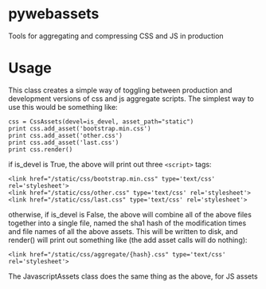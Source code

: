 pywebassets
===============

Tools for aggregating and compressing CSS and JS in production

Usage
===

This class creates a simple way of toggling between production and
development versions of css and js aggregate scripts.  The simplest way to
use this would be something like:

    css = CssAssets(devel=is_devel, asset_path="static")
    print css.add_asset('bootstrap.min.css')
    print css.add_asset('other.css')
    print css.add_asset('last.css')
    print css.render()

if is_devel is True, the above will print out three `<script>` tags:

    <link href="/static/css/bootstrap.min.css" type='text/css' rel='stylesheet'>
    <link href="/static/css/other.css" type='text/css' rel='stylesheet'>
    <link href="/static/css/last.css" type='text/css' rel='stylesheet'>

otherwise, if is_devel is False, the above will combine all of the above files
together into a single file, named the sha1 hash of the modification times
and file names of all the above assets.  This will be written to disk, and
render() will print out something like (the add asset calls will do nothing):


    <link href="/static/css/aggregate/{hash}.css" type='text/css' rel='stylesheet'>

The JavascriptAssets class does the same thing as the above, for JS assets
